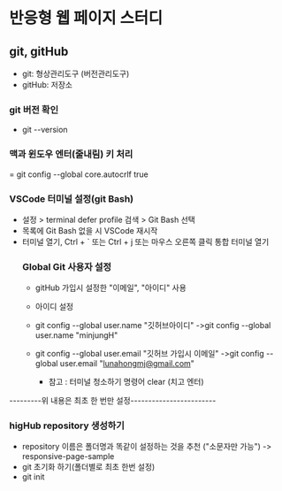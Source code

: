 # 반응형 웹 페이지 스터디

## git, gitHub

- git: 형상관리도구 (버전관리도구)
- gitHub: 저장소

### git 버전 확인

- git --version

### 맥과 윈도우 엔터(줄내림) 키 처리

= git config --global core.autocrlf true

### VSCode 터미널 설정(git Bash)

- 설정 > terminal defer profile 검색 > Git Bash 선택
- 목록에 Git Bash 없을 시 VSCode 재시작
- 터미널 열기, Ctrl + ` 또는 Ctrl + j 또는 마우스 오른쪽 클릭
  통합 터미널 열기
  ### Global Git 사용자 설정
  - gitHub 가입시 설정한 "이메일", "아이디" 사용
  - 아이디 설정
  - git config --global user.name "깃허브아이디"
    ->git config --global user.name "minjungH"
  - git config --global user.email "깃허브 가입시 이메일"
    ->git config --global user.email "lunahongmj@gmail.com"

    - 참고 : 터미널 청소하기 명령어 clear (치고 엔터)

---------위 내용은 최초 한 번만 설정------------------------

### higHub repository 생성하기

- repository 이름은 폴더명과 똑같이 설정하는 것을 추천
  ("소문자만 가능") -> responsive-page-sample
- git 초기화 하기(폴더별로 최초 한번 설정)
- git init

